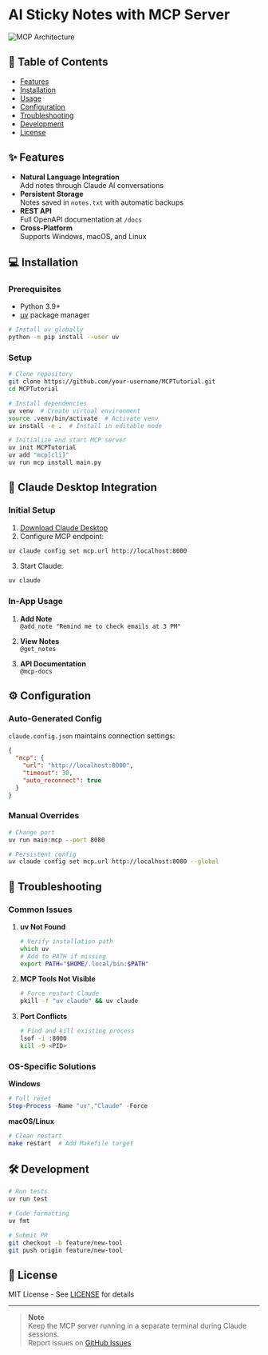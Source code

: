 # AI Sticky Notes with MCP Server

![MCP Architecture](https://example.com/mcp-arch-diagram.png) <!-- Add actual diagram link -->

## 📖 Table of Contents
- [Features](#-features)
- [Installation](#-installation)
- [Usage](#-usage)
- [Configuration](#-configuration)
- [Troubleshooting](#-troubleshooting)
- [Development](#-development)
- [License](#-license)

## ✨ Features
- **Natural Language Integration**  
  Add notes through Claude AI conversations
- **Persistent Storage**  
  Notes saved in `notes.txt` with automatic backups
- **REST API**  
  Full OpenAPI documentation at `/docs`
- **Cross-Platform**  
  Supports Windows, macOS, and Linux

## 💻 Installation

### Prerequisites
- Python 3.9+
- [uv](https://github.com/astral-sh/uv) package manager

```zsh
# Install uv globally
python -m pip install --user uv
```

### Setup
```zsh
# Clone repository
git clone https://github.com/your-username/MCPTutorial.git
cd MCPTutorial

# Install dependencies
uv venv  # Create virtual environment
source .venv/bin/activate  # Activate venv
uv install -e .  # Install in editable mode

# Initialize and start MCP server
uv init MCPTutorial
uv add "mcp[cli]" 
uv run mcp install main.py
```

## 🔌 Claude Desktop Integration

### Initial Setup
1. [Download Claude Desktop](https://claude.ai/download)
2. Configure MCP endpoint:
```zsh
uv claude config set mcp.url http://localhost:8000
```
3. Start Claude:
```zsh
uv claude
```

### In-App Usage
1. **Add Note**  
   `@add_note "Remind me to check emails at 3 PM"`
   
2. **View Notes**  
   `@get_notes`

3. **API Documentation**  
   `@mcp-docs`

## ⚙️ Configuration

### Auto-Generated Config
`claude.config.json` maintains connection settings:
```json
{
  "mcp": {
    "url": "http://localhost:8000",
    "timeout": 30,
    "auto_reconnect": true
  }
}
```

### Manual Overrides
```zsh
# Change port
uv run main:mcp --port 8080

# Persistent config
uv claude config set mcp.url http://localhost:8080 --global
```

## 🔧 Troubleshooting

### Common Issues
1. **uv Not Found**  
   ```zsh
   # Verify installation path
   which uv
   # Add to PATH if missing
   export PATH="$HOME/.local/bin:$PATH"
   ```

2. **MCP Tools Not Visible**  
   ```zsh
   # Force restart Claude
   pkill -f "uv claude" && uv claude
   ```

3. **Port Conflicts**  
   ```zsh
   # Find and kill existing process
   lsof -i :8000
   kill -9 <PID>
   ```

### OS-Specific Solutions
**Windows**  
```powershell
# Full reset
Stop-Process -Name "uv","Claude" -Force
```

**macOS/Linux**  
```zsh
# Clean restart
make restart  # Add Makefile target
```

## 🛠️ Development

```zsh
# Run tests
uv run test

# Code formatting
uv fmt

# Submit PR
git checkout -b feature/new-tool
git push origin feature/new-tool
```

## 📄 License
MIT License - See [LICENSE](LICENSE) for details

---

> **Note**  
> Keep the MCP server running in a separate terminal during Claude sessions.  
> Report issues on [GitHub Issues](https://github.com/your-username/MCPTutorial/issues)
